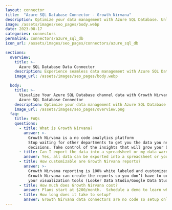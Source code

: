 ```yaml
---
layout: connector
title:  "Azure SQL Database Connector - Growth Nirvana"
description: Optimize your data management with Azure SQL Database. Unlock the power of advanced analytics and intelligent features. Scale up or down effortlessly, while ensuring data security and high availability across your applications.
image: /assets/images/seo_pages/body.webp
date: 2023-08-17
categories: connectors
permalink: connectors/azure_sql_db
icon_url: /assets/images/seo_pages/connectors/azure_sql_db

sections:
  overview:
    title: >-
      Azure SQL Database Data Connector
    description: Experience seamless data management with Azure SQL Database connector. Easily scale and secure your databases, ensuring high availability and performance. Empower your applications with features like built-in intelligence and advanced analytics. Leverage Azure's powerful cloud infrastructure for reliable and efficient database operations.
    image_url: /assets/images/seo_pages/body.webp

  body:
    title: >-
      Visualize Your Azure SQL Database channel data with Growth Nirvana's
      Azure SQL Database Connector
    description: Optimize your data management with Azure SQL Database. Unlock the power of advanced analytics and intelligent features. Scale up or down effortlessly, while ensuring data security and high availability across your applications.
    image_url: /assets/images/seo_pages/overview.png
  faq:
    title: FAQs
    questions:
      - title: What is Growth Nirvana?
        answer: >-
          Growth Nirvana is a no code analytics platform 
          Stop waiting for other departments to get you the data you need to make critical business 
          decisions. Take control of the insights that will grow your business.
      - title: Can I export the data into a spreadsheet or my data warehouse?
        answer: Yes, all data can be exported into a spreadsheet or your data warehouse (Google BigQuery, AWS, Snowflake, Azure, etc)
      - title: How customizable are Growth Nirvana reports?
        answer: >-
          Growth Nirvana reporting is 100% white labeled and customized to your specifications.
          Growth Nirvana can create the reports so you don’t have to or you can connect
          your visualization tools (Looker Data Studio/Google Data Studio, Tableau, PowerBI, etc) to Growth Nirvana.
      - title: How much does Growth Nirvana cost?
        answer: Plans start at $200/month.  Schedule a demo to learn what plan is best for you.
      - title: How long does it take to setup?
        answer: Growth Nirvana data connectors are no code so setup only requires a few clicks.
---
```

